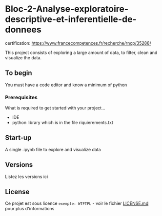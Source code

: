 # Bloc-2-Analyse-exploratoire-descriptive-et-inferentielle-de-donnees

certification: https://www.francecompetences.fr/recherche/rncp/35288/

This project consists of exploring a large amount of data, to filter, clean and visualize the data.

## To begin

You must have a code editor and know a minimum of python

### Prerequisites

What is required to get started with your project...

- IDE
- python library which is in the file riquierements.txt

## Start-up

A single .ipynb file to explore and visualize data

## Versions
Listez les versions ici 


## License

Ce projet est sous licence ``exemple: WTFTPL`` - voir le fichier [LICENSE.md](LICENSE.md) pour plus d'informations
